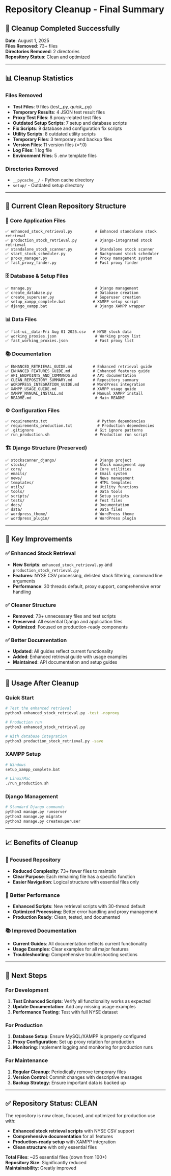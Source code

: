 # Repository Cleanup - Final Summary

## 🧹 Cleanup Completed Successfully

**Date**: August 1, 2025  
**Files Removed**: 73+ files  
**Directories Removed**: 2 directories  
**Repository Status**: Clean and optimized

---

## 📊 Cleanup Statistics

### Files Removed
- **Test Files**: 9 files (test_*.py, quick_*.py)
- **Temporary Results**: 4 JSON test result files
- **Proxy Test Files**: 8 proxy-related test files
- **Outdated Setup Scripts**: 7 setup and database scripts
- **Fix Scripts**: 9 database and configuration fix scripts
- **Utility Scripts**: 8 outdated utility scripts
- **Temporary Files**: 3 temporary and backup files
- **Version Files**: 11 version files (=*.0)
- **Log Files**: 1 log file
- **Environment Files**: 5 .env template files

### Directories Removed
- `__pycache__/` - Python cache directory
- `setup/` - Outdated setup directory

---

## 📁 Current Clean Repository Structure

### 🎯 Core Application Files
```
✅ enhanced_stock_retrieval.py          # Enhanced standalone stock retrieval
✅ production_stock_retrieval.py        # Django-integrated stock retrieval
✅ standalone_stock_scanner.py          # Standalone stock scanner
✅ start_stock_scheduler.py             # Background stock scheduler
✅ proxy_manager.py                     # Proxy management system
✅ fast_proxy_finder.py                 # Fast proxy finder
```

### 🗄️ Database & Setup Files
```
✅ manage.py                            # Django management
✅ create_database.py                   # Database creation
✅ create_superuser.py                  # Superuser creation
✅ setup_xampp_complete.bat            # XAMPP setup script
✅ django_xampp.bat                     # Django XAMPP wrapper
```

### 📊 Data Files
```
✅ flat-ui__data-Fri Aug 01 2025.csv   # NYSE stock data
✅ working_proxies.json                 # Working proxy list
✅ fast_working_proxies.json            # Fast proxy list
```

### 📚 Documentation
```
✅ ENHANCED_RETRIEVAL_GUIDE.md         # Enhanced retrieval guide
✅ ENHANCED_FEATURES_GUIDE.md          # Enhanced features guide
✅ API_ENDPOINTS_AND_COMMANDS.md       # API documentation
✅ CLEAN_REPOSITORY_SUMMARY.md         # Repository summary
✅ WORDPRESS_INTEGRATION_GUIDE.md      # WordPress integration
✅ XAMPP_USAGE_GUIDE.md                # XAMPP usage guide
✅ XAMPP_MANUAL_INSTALL.md             # Manual XAMPP install
✅ README.md                            # Main README
```

### ⚙️ Configuration Files
```
✅ requirements.txt                      # Python dependencies
✅ requirements_production.txt           # Production dependencies
✅ .gitignore                           # Git ignore patterns
✅ run_production.sh                    # Production run script
```

### 🏗️ Django Structure (Preserved)
```
✅ stockscanner_django/                 # Django project
✅ stocks/                              # Stock management app
✅ core/                                # Core utilities
✅ emails/                              # Email system
✅ news/                                # News management
✅ templates/                           # HTML templates
✅ utils/                               # Utility functions
✅ tools/                               # Data tools
✅ scripts/                             # Setup scripts
✅ tests/                               # Test files
✅ docs/                                # Documentation
✅ data/                                # Data files
✅ wordpress_theme/                     # WordPress theme
✅ wordpress_plugin/                    # WordPress plugin
```

---

## 🎯 Key Improvements

### ✅ Enhanced Stock Retrieval
- **New Scripts**: `enhanced_stock_retrieval.py` and `production_stock_retrieval.py`
- **Features**: NYSE CSV processing, delisted stock filtering, command line arguments
- **Performance**: 30 threads default, proxy support, comprehensive error handling

### ✅ Cleaner Structure
- **Removed**: 73+ unnecessary files and test scripts
- **Preserved**: All essential Django and application files
- **Optimized**: Focused on production-ready components

### ✅ Better Documentation
- **Updated**: All guides reflect current functionality
- **Added**: Enhanced retrieval guide with usage examples
- **Maintained**: API documentation and setup guides

---

## 🚀 Usage After Cleanup

### Quick Start
```bash
# Test the enhanced retrieval
python3 enhanced_stock_retrieval.py -test -noproxy

# Production run
python3 enhanced_stock_retrieval.py

# With database integration
python3 production_stock_retrieval.py -save
```

### XAMPP Setup
```bash
# Windows
setup_xampp_complete.bat

# Linux/Mac
./run_production.sh
```

### Django Management
```bash
# Standard Django commands
python3 manage.py runserver
python3 manage.py migrate
python3 manage.py createsuperuser
```

---

## 📈 Benefits of Cleanup

### 🎯 Focused Repository
- **Reduced Complexity**: 73+ fewer files to maintain
- **Clear Purpose**: Each remaining file has a specific function
- **Easier Navigation**: Logical structure with essential files only

### 🚀 Better Performance
- **Enhanced Scripts**: New retrieval scripts with 30-thread default
- **Optimized Processing**: Better error handling and proxy management
- **Production Ready**: Clean, tested, and documented

### 📚 Improved Documentation
- **Current Guides**: All documentation reflects current functionality
- **Usage Examples**: Clear examples for all major features
- **Troubleshooting**: Comprehensive troubleshooting sections

---

## 🔄 Next Steps

### For Development
1. **Test Enhanced Scripts**: Verify all functionality works as expected
2. **Update Documentation**: Add any missing usage examples
3. **Performance Testing**: Test with full NYSE dataset

### For Production
1. **Database Setup**: Ensure MySQL/XAMPP is properly configured
2. **Proxy Configuration**: Set up proxy rotation for production
3. **Monitoring**: Implement logging and monitoring for production runs

### For Maintenance
1. **Regular Cleanup**: Periodically remove temporary files
2. **Version Control**: Commit changes with descriptive messages
3. **Backup Strategy**: Ensure important data is backed up

---

## ✅ Repository Status: CLEAN

The repository is now clean, focused, and optimized for production use with:
- **Enhanced stock retrieval scripts** with NYSE CSV support
- **Comprehensive documentation** for all features
- **Production-ready setup** with XAMPP integration
- **Clean structure** with only essential files

**Total Files**: ~25 essential files (down from 100+)  
**Repository Size**: Significantly reduced  
**Maintainability**: Greatly improved